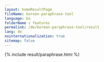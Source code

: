 ```yaml
---
layout: homeResultPage
fileName: korean-paraphrase-tool
language: ko
folderName : features
permalink: /de/korean-paraphrase-tool/result
lang: de
nointernationalization: true
sitemap: false
---
```

{% include result/paraphrase.html %}

<script src="/js/result/paraprashing.js" data-foldername="{{page.folderName}}" data-lang="{{page.lang}}"></script>
